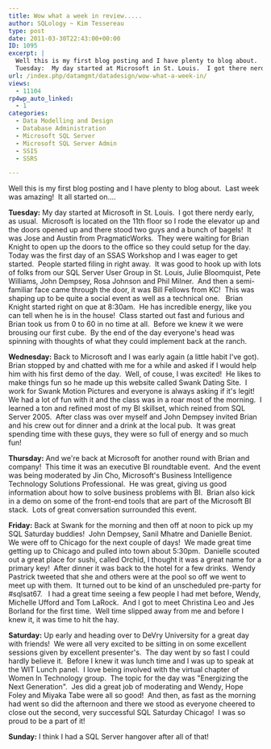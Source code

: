 ```yaml
---
title: Wow what a week in review.....
author: SQLology ~ Kim Tessereau
type: post
date: 2011-03-30T22:43:00+00:00
ID: 1095
excerpt: |
  Well this is my first blog posting and I have plenty to blog about.  Last week was amazing!  It all started on....
  Tuesday:  My day started at Microsoft in St. Louis.  I got there nerdy early, as usual.  Microsoft is located on the 11th floor so I rode&hellip;
url: /index.php/datamgmt/datadesign/wow-what-a-week-in/
views:
  - 11104
rp4wp_auto_linked:
  - 1
categories:
  - Data Modelling and Design
  - Database Administration
  - Microsoft SQL Server
  - Microsoft SQL Server Admin
  - SSIS
  - SSRS

---
```

Well this is my first blog posting and I have plenty to blog about.  Last week was amazing!  It all started on....

**Tuesday:** My day started at Microsoft in St. Louis.  I got there nerdy early, as usual.  Microsoft is located on the 11th floor so I rode the elevator up and the doors opened up and there stood two guys and a bunch of bagels!  It was Jose and Austin from PragmaticWorks.  They were waiting for Brian Knight to open up the doors to the office so they could setup for the day.  Today was the first day of an SSAS Workshop and I was eager to get started.  People started filing in right away.  It was good to hook up with lots of folks from our SQL Server User Group in St. Louis, Julie Bloomquist, Pete Williams, John Dempsey, Rosa Johnson and Phil Milner.  And then a semi-familiar face came through the door, it was Bill Fellows from KC!  This was shaping up to be quite a social event as well as a technical one.   Brian Knight started right on que at 8:30am.  He has incredible energy, like you can tell when he is in the house!  Class started out fast and furious and Brian took us from 0 to 60 in no time at all.  Before we knew it we were brousing our first cube.  By the end of the day everyone's head was spinning with thoughts of what they could implement back at the ranch.

**Wednesday:** Back to Microsoft and I was early again (a little habit I've got).  Brian stopped by and chatted with me for a while and asked if I would help him with his first demo of the day.  Well, of couse, I was excited!  He likes to make things fun so he made up this website called Swank Dating Site.  I work for Swank Motion Pictures and everyone is always asking if it's legit!  We had a lot of fun with it and the class was in a roar most of the morning.  I learned a ton and refined most of my BI skillset, which reined from SQL Server 2005.  After class was over myself and John Dempsey invited Brian and his crew out for dinner and a drink at the local pub.  It was great spending time with these guys, they were so full of energy and so much fun!

**Thursday:** And we're back at Microsoft for another round with Brian and company!  This time it was an executive BI roundtable event.  And the event was being moderated by Jin Cho, Microsoft's Business Intelligence Technology Solutions Professional.  He was great, giving us good information about how to solve business problems with BI.  Brian also kick in a demo on some of the front-end tools that are part of the Microsoft BI stack.  Lots of great conversation surrounded this event.

**Friday:** Back at Swank for the morning and then off at noon to pick up my SQL Saturday buddies!  John Dempsey, Sanil Mhatre and Danielle Beniot.  We were off to Chicago for the next couple of days!  We made great time getting up to Chicago and pulled into town about 5:30pm.  Danielle scouted out a great place for sushi, called Orchid, I thought it was a great name for a primary key!  After dinner it was back to the hotel for a few drinks.  Wendy Pastrick tweeted that she and others were at the pool so off we went to meet up with them.  It turned out to be kind of an unscheduled pre-party for #sqlsat67.   I had a great time seeing a few people I had met before, Wendy, Michelle Ufford and Tom LaRock.  And I got to meet Christina Leo and Jes Borland for the first time.  Well time slipped away from me and before I knew it, it was time to hit the hay.

**Saturday:** Up early and heading over to DeVry University for a great day with friends!  We were all very excited to be sitting in on some excellent sessions given by excellent presenter's.  The day went by so fast I could hardly believe it.  Before I knew it was lunch time and I was up to speak at the WIT Lunch panel.  I love being involved with the virtual chapter of Women In Technology group.  The topic for the day was "Energizing the Next Generation".  Jes did a great job of moderating and Wendy, Hope Foley and Miyaka Tabe were all so good!  And then, as fast as the morning had went so did the afternoon and there we stood as everyone cheered to close out the second, very successful SQL Saturday Chicago!  I was so proud to be a part of it! 

**Sunday:** I think I had a SQL Server hangover after all of that!